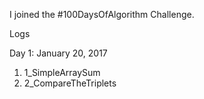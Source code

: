 I joined the #100DaysOfAlgorithm Challenge.

Logs

Day 1: January 20, 2017

1) 1_SimpleArraySum
2) 2_CompareTheTriplets
